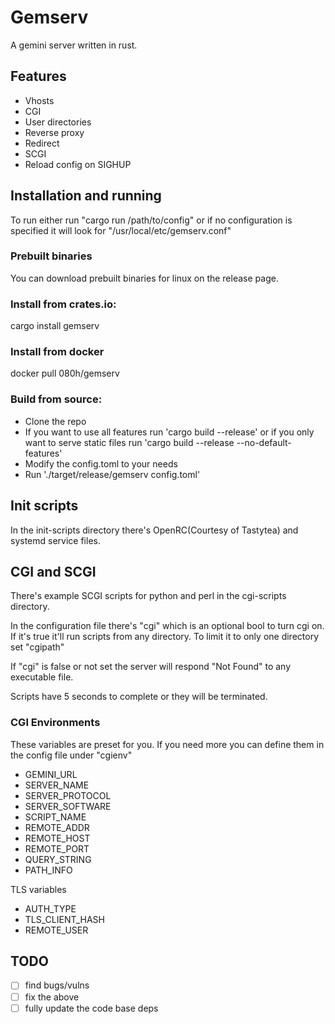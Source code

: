 # Gemserv

A gemini server written in rust.

## Features

 - Vhosts
 - CGI
 - User directories
 - Reverse proxy
 - Redirect
 - SCGI
 - Reload config on SIGHUP

## Installation and running

To run either run "cargo run /path/to/config" or if no configuration is
specified it will look for "/usr/local/etc/gemserv.conf"

### Prebuilt binaries

You can download prebuilt binaries for linux on the release page.

### Install from crates.io:

cargo install gemserv

### Install from docker

docker pull 080h/gemserv

### Build from source:

 - Clone the repo
 - If you want to use all features run 'cargo build --release' or if you only
   want to serve static files run 'cargo build --release --no-default-features'
 - Modify the config.toml to your needs
 - Run './target/release/gemserv config.toml'

## Init scripts

In the init-scripts directory there's OpenRC(Courtesy of Tastytea) and systemd
service files.

## CGI and SCGI

There's example SCGI scripts for python and perl in the cgi-scripts directory.

In the configuration file there's "cgi" which is an optional bool to turn cgi
on. If it's true it'll run scripts from any directory. To limit it to only one
directory set "cgipath"

If "cgi" is false or not set the server will respond "Not Found" to any
executable file.

Scripts have 5 seconds to complete or they will be terminated.

### CGI Environments

These variables are preset for you. If you need more you can define them in the
config file under "cgienv"

 - GEMINI_URL
 - SERVER_NAME
 - SERVER_PROTOCOL
 - SERVER_SOFTWARE
 - SCRIPT_NAME
 - REMOTE_ADDR
 - REMOTE_HOST
 - REMOTE_PORT
 - QUERY_STRING
 - PATH_INFO

TLS variables
 - AUTH_TYPE
 - TLS_CLIENT_HASH
 - REMOTE_USER

## TODO

- [ ] find bugs/vulns
- [ ] fix the above
- [ ] fully update the code base deps
